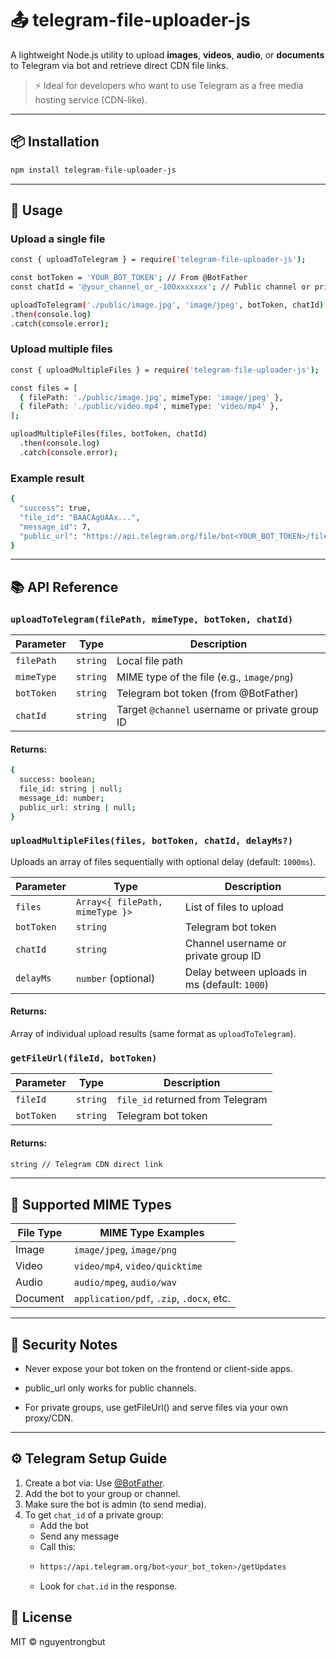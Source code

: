# 📤 telegram-file-uploader-js

A lightweight Node.js utility to upload **images**, **videos**, **audio**, or **documents** to Telegram via bot and
retrieve direct CDN file links.

> ⚡ Ideal for developers who want to use Telegram as a free media hosting service (CDN-like).

---

## 📦 Installation

```bash
npm install telegram-file-uploader-js
```

---

## 🚀 Usage

### Upload a single file

``` bash
const { uploadToTelegram } = require('telegram-file-uploader-js');

const botToken = 'YOUR_BOT_TOKEN'; // From @BotFather
const chatId = '@your_channel_or_-100xxxxxxx'; // Public channel or private group ID

uploadToTelegram('./public/image.jpg', 'image/jpeg', botToken, chatId)
.then(console.log)
.catch(console.error);
```

### Upload multiple files

```bash
const { uploadMultipleFiles } = require('telegram-file-uploader-js');

const files = [
  { filePath: './public/image.jpg', mimeType: 'image/jpeg' },
  { filePath: './public/video.mp4', mimeType: 'video/mp4' },
];

uploadMultipleFiles(files, botToken, chatId)
  .then(console.log)
  .catch(console.error);
```

### Example result

```bash
{
  "success": true,
  "file_id": "BAACAgUAAx...",
  "message_id": 7,
  "public_url": "https://api.telegram.org/file/bot<YOUR_BOT_TOKEN>/file_path.ext"
}
```

---

## 📚 API Reference

### `uploadToTelegram(filePath, mimeType, botToken, chatId)`

| Parameter  | Type     | Description                                    |
|------------|----------|------------------------------------------------|
| `filePath` | `string` | Local file path                                |
| `mimeType` | `string` | MIME type of the file (e.g., `image/png`)      |
| `botToken` | `string` | Telegram bot token (from @BotFather)           |
| `chatId`   | `string` | Target `@channel` username or private group ID |

#### Returns:

```bash
{
  success: boolean;
  file_id: string | null;
  message_id: number;
  public_url: string | null;
}
```

### `uploadMultipleFiles(files, botToken, chatId, delayMs?)`

Uploads an array of files sequentially with optional delay (default: `1000ms`).

| Parameter  | Type                            | Description                                   |
|------------|---------------------------------|-----------------------------------------------|
| `files`    | `Array<{ filePath, mimeType }>` | List of files to upload                       |
| `botToken` | `string`                        | Telegram bot token                            |
| `chatId`   | `string`                        | Channel username or private group ID          |
| `delayMs`  | `number` (optional)             | Delay between uploads in ms (default: `1000`) |

#### Returns:

Array of individual upload results (same format as `uploadToTelegram`).

### `getFileUrl(fileId, botToken)`

| Parameter  | Type     | Description                      |
|------------|----------|----------------------------------|
| `fileId`   | `string` | `file_id` returned from Telegram |
| `botToken` | `string` | Telegram bot token               |

#### Returns:

```bash
string // Telegram CDN direct link
```

---

## 🧱 Supported MIME Types

| File Type | MIME Type Examples                       |
|-----------|------------------------------------------|
| Image     | `image/jpeg`, `image/png`                |
| Video     | `video/mp4`, `video/quicktime`           |
| Audio     | `audio/mpeg`, `audio/wav`                |
| Document  | `application/pdf`, `.zip`, `.docx`, etc. |

---

## 🔐 Security Notes

- Never expose your bot token on the frontend or client-side apps.

- public_url only works for public channels.

- For private groups, use getFileUrl() and serve files via your own proxy/CDN.

---

## ⚙️ Telegram Setup Guide

1. Create a bot via: Use [@BotFather](https://t.me/botfather).
2. Add the bot to your group or channel.
3. Make sure the bot is admin (to send media).
4. To get `chat_id` of a private group:
    - Add the bot
    - Send any message
    - Call this:
    - ```bash
      https://api.telegram.org/bot<your_bot_token>/getUpdates
      ```
    - Look for `chat.id` in the response.

## 🪪 License

MIT © nguyentrongbut